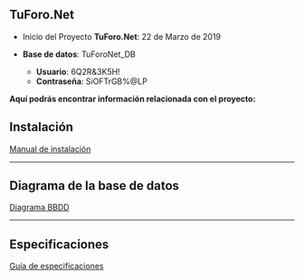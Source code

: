 ## TuForo.Net

*  Inicio del Proyecto **TuForo.Net**: 22 de Marzo de 2019  

* **Base de datos**: TuForoNet_DB  
    * **Usuario**: 6Q2R&3K5H!  
    * **Contraseña**: SiOFTrGB%@LP  
    
**Aquí podrás encontrar información relacionada con el proyecto:**

## Instalación
[Manual de instalación](https://github.com/Dencina1996/TuForo.Net/wiki/Instalaci%C3%B3n)

***

## Diagrama de la base de datos
[Diagrama BBDD](https://github.com/Dencina1996/TuForo.Net/wiki/Diagrama-BBDD)

***

## Especificaciones
[Guía de especificaciones](https://github.com/Dencina1996/TuForo.Net/wiki/Especificaciones)
